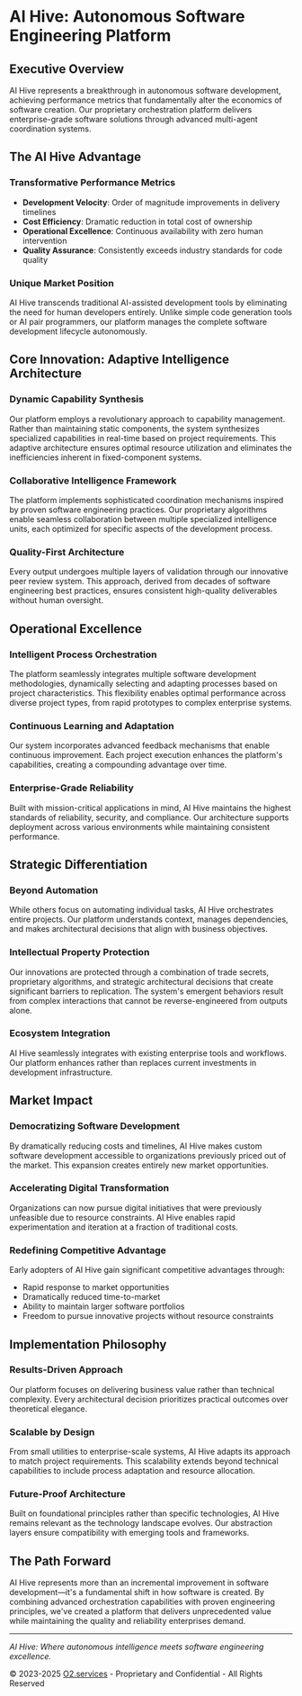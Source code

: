 # AI Hive: Autonomous Software Engineering Platform

## Executive Overview

AI Hive represents a breakthrough in autonomous software development, achieving performance metrics that fundamentally alter the economics of software creation. Our proprietary orchestration platform delivers enterprise-grade software solutions through advanced multi-agent coordination systems.

## The AI Hive Advantage

### Transformative Performance Metrics
- **Development Velocity**: Order of magnitude improvements in delivery timelines
- **Cost Efficiency**: Dramatic reduction in total cost of ownership
- **Operational Excellence**: Continuous availability with zero human intervention
- **Quality Assurance**: Consistently exceeds industry standards for code quality

### Unique Market Position

AI Hive transcends traditional AI-assisted development tools by eliminating the need for human developers entirely. Unlike simple code generation tools or AI pair programmers, our platform manages the complete software development lifecycle autonomously.

## Core Innovation: Adaptive Intelligence Architecture

### Dynamic Capability Synthesis

Our platform employs a revolutionary approach to capability management. Rather than maintaining static components, the system synthesizes specialized capabilities in real-time based on project requirements. This adaptive architecture ensures optimal resource utilization and eliminates the inefficiencies inherent in fixed-component systems.

### Collaborative Intelligence Framework

The platform implements sophisticated coordination mechanisms inspired by proven software engineering practices. Our proprietary algorithms enable seamless collaboration between multiple specialized intelligence units, each optimized for specific aspects of the development process.

### Quality-First Architecture

Every output undergoes multiple layers of validation through our innovative peer review system. This approach, derived from decades of software engineering best practices, ensures consistent high-quality deliverables without human oversight.

## Operational Excellence

### Intelligent Process Orchestration

The platform seamlessly integrates multiple software development methodologies, dynamically selecting and adapting processes based on project characteristics. This flexibility enables optimal performance across diverse project types, from rapid prototypes to complex enterprise systems.

### Continuous Learning and Adaptation

Our system incorporates advanced feedback mechanisms that enable continuous improvement. Each project execution enhances the platform's capabilities, creating a compounding advantage over time.

### Enterprise-Grade Reliability

Built with mission-critical applications in mind, AI Hive maintains the highest standards of reliability, security, and compliance. Our architecture supports deployment across various environments while maintaining consistent performance.

## Strategic Differentiation

### Beyond Automation

While others focus on automating individual tasks, AI Hive orchestrates entire projects. Our platform understands context, manages dependencies, and makes architectural decisions that align with business objectives.

### Intellectual Property Protection

Our innovations are protected through a combination of trade secrets, proprietary algorithms, and strategic architectural decisions that create significant barriers to replication. The system's emergent behaviors result from complex interactions that cannot be reverse-engineered from outputs alone.

### Ecosystem Integration

AI Hive seamlessly integrates with existing enterprise tools and workflows. Our platform enhances rather than replaces current investments in development infrastructure.

## Market Impact

### Democratizing Software Development

By dramatically reducing costs and timelines, AI Hive makes custom software development accessible to organizations previously priced out of the market. This expansion creates entirely new market opportunities.

### Accelerating Digital Transformation

Organizations can now pursue digital initiatives that were previously unfeasible due to resource constraints. AI Hive enables rapid experimentation and iteration at a fraction of traditional costs.

### Redefining Competitive Advantage

Early adopters of AI Hive gain significant competitive advantages through:
- Rapid response to market opportunities
- Dramatically reduced time-to-market
- Ability to maintain larger software portfolios
- Freedom to pursue innovative projects without resource constraints

## Implementation Philosophy

### Results-Driven Approach

Our platform focuses on delivering business value rather than technical complexity. Every architectural decision prioritizes practical outcomes over theoretical elegance.

### Scalable by Design

From small utilities to enterprise-scale systems, AI Hive adapts its approach to match project requirements. This scalability extends beyond technical capabilities to include process adaptation and resource allocation.

### Future-Proof Architecture

Built on foundational principles rather than specific technologies, AI Hive remains relevant as the technology landscape evolves. Our abstraction layers ensure compatibility with emerging tools and frameworks.

## The Path Forward

AI Hive represents more than an incremental improvement in software development—it's a fundamental shift in how software is created. By combining advanced orchestration capabilities with proven engineering principles, we've created a platform that delivers unprecedented value while maintaining the quality and reliability enterprises demand.

---

*AI Hive: Where autonomous intelligence meets software engineering excellence.*

© 2023-2025 [O2.services](https://O2.services) - Proprietary and Confidential - All Rights Reserved
